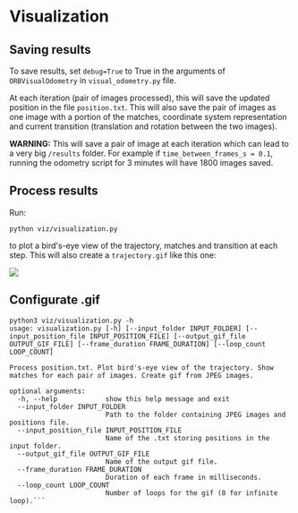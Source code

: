 # Visualization
## Saving results
To save results, set `debug=True` to True in the arguments of  `ORBVisualOdometry` in `visual_odometry.py` file. 

At each iteration (pair of images processed), this will save the updated position in the file `position.txt`. This will also save the pair of images as one image with a portion of the matches, coordinate system representation and current transition (translation and rotation between the two images).

**WARNING:** This will save a pair of image at each iteration which can lead to a very big `/results` folder. For example if `time_between_frames_s = 0.1`, running the odometry script for 3 minutes will have 1800 images saved.

## Process results

Run:
```
python viz/visualization.py
```
to plot a bird's-eye view of the trajectory, matches and transition at each step. 
This will also create a `trajectory.gif` like this one:

![](https://github.com/Rob1in/viam_visual_odometry/blob/main/img/trajectory.gif)

## Configurate .gif

```
python3 viz/visualization.py -h
usage: visualization.py [-h] [--input_folder INPUT_FOLDER] [--input_position_file INPUT_POSITION_FILE] [--output_gif_file OUTPUT_GIF_FILE] [--frame_duration FRAME_DURATION] [--loop_count LOOP_COUNT]

Process position.txt. Plot bird's-eye view of the trajectory. Show matches for each pair of images. Create gif from JPEG images.

optional arguments:
  -h, --help            show this help message and exit
  --input_folder INPUT_FOLDER
                        Path to the folder containing JPEG images and positions file.
  --input_position_file INPUT_POSITION_FILE
                        Name of the .txt storing positions in the input folder.
  --output_gif_file OUTPUT_GIF_FILE
                        Name of the output gif file.
  --frame_duration FRAME_DURATION
                        Duration of each frame in milliseconds.
  --loop_count LOOP_COUNT
                        Number of loops for the gif (0 for infinite loop).```